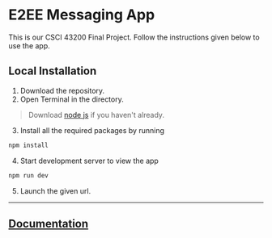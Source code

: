 # E2EE Messaging App

This is our CSCI 43200 Final Project. Follow the instructions given below to use the app. 

## Local Installation
1. Download the repository. 
2. Open Terminal in the directory.

>Download [node js](https://nodejs.org/en/download) if you haven't already.

3. Install all the required packages by running
```sh
npm install
```
4. Start development server to view the app
```sh
npm run dev
```

5. Launch the given url. 

---

## [Documentation](https://docs.google.com/document/d/1e-a225eE729Kk_LTB1nHZXcBR8lcD_H0VmyULs0UtH0/edit?usp=sharing)
